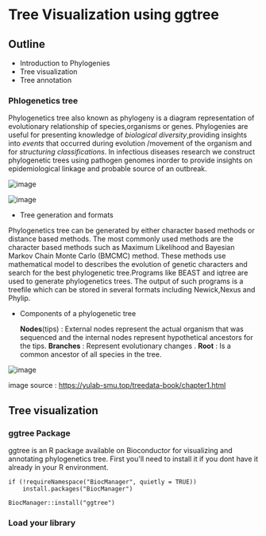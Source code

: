 # Tree Visualization using ggtree

## Outline

* Introduction to Phylogenies
* Tree visualization
* Tree annotation

### Phlogenetics tree

Phylogenetics tree also known as phylogeny is a diagram representation of evolutionary relationship of species,organisms or genes. Phylogenies are useful for presenting knowledge of *biological diversity*,providing insights into *events* that occurred during evolution /movement  of the organism  and for *structuring classifications*.
In infectious diseases research we construct phylogenetic trees using pathogen genomes inorder to provide insights on epidemiological linkage and probable source of an outbreak.

![image](https://github.com/user-attachments/assets/8235caf9-e144-46d3-bbb5-0cc258e35c22)

![image](https://github.com/user-attachments/assets/c88bbacf-a8d1-480a-a996-eb2115c9c9cc)

* Tree generation and formats

Phylogenetics tree can be generated by either character based methods or distance based methods. The most commonly used methods are the character based methods such as Maximum Likelihood and Bayesian Markov Chain Monte Carlo (BMCMC) method. These methods use mathematical model to describes the evolution of genetic characters and search for the best phylogenetic tree.Programs like BEAST and iqtree are used to generate phylogenetics trees. The output of such programs is a treefile which can be stored in several formats including Newick,Nexus and Phylip.

* Components of a phylogenetic tree
  
  **Nodes**(tips) : External nodes represent the actual organism that was sequenced and the internal nodes represent hypothetical ancestors for the tips.
  **Branches** : Represent evolutionary changes .
  **Root** : Is a common ancestor of all species in the tree.

 
![image](https://github.com/user-attachments/assets/864085f7-0879-4783-8d56-0c4e99fd567a)

image source : https://yulab-smu.top/treedata-book/chapter1.html


## Tree visualization

### ggtree Package

ggtree is an R package available on Bioconductor for visualizing and annotating phylogenetics tree.
First you'll need to install it if you dont have it already in your R environment.

```
if (!requireNamespace("BiocManager", quietly = TRUE))
    install.packages("BiocManager")

BiocManager::install("ggtree")

```
### Load your library

